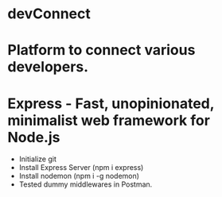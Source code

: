 # devConnect 
# Platform to connect various developers.
# Express - Fast, unopinionated, minimalist web framework for Node.js
- Initialize git
- Install Express Server (npm i express)
- Install nodemon (npm i -g nodemon)
- Tested dummy middlewares in Postman.